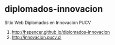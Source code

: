 # diplomados-innovacion
Sitio Web Diplomados en Innovación PUCV

1. http://hspencer.github.io/diplomados-innovacion
2. http://innovacion.pucv.cl
